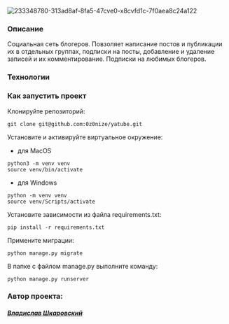 ![233348780-313ad8af-8fa5-47cve0-x8cvfd1c-7f0aea8c24a122](https://user-images.githubusercontent.com/112638163/234638661-8310f7ed-24ae-44af-aef4-69b517aec740.png)

### Описание

Социальная сеть блогеров. Повзоляет написание постов и публикации их в отдельных группах, подписки на посты, добавление и удаление записей и их комментирование.
Подписки на любимых блогеров.

### Технологии

### Как запустить проект

Клонируйте репозиторий:
```
git clone git@github.com:0z0nize/yatube.git
```

Установите и активируйте виртуальное окружение:
- для MacOS
```
python3 -m venv venv
source venv/bin/activate
```
- для Windows
```
python -m venv venv
source venv/Scripts/activate
```
Установите зависимости из файла requirements.txt:
```
pip install -r requirements.txt
```
Примените миграции:
```
python manage.py migrate
```
В папке с файлом manage.py выполните команду:
```
python manage.py runserver
```

### Автор проекта:
#### [_Владислав Шкаровский_](https://github.com/0z0nize)


